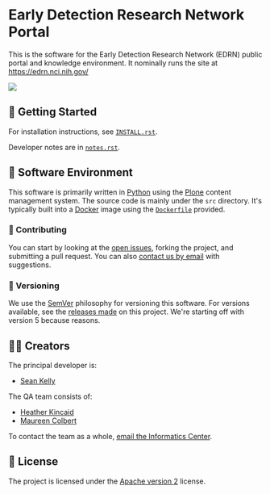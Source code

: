 # Early Detection Research Network Portal

This is the software for the Early Detection Research Network (EDRN) public portal and knowledge environment. It nominally runs the site at https://edrn.nci.nih.gov/

![](https://github.com/EDRN/P5/workflows/P5%20Continuous%20Integration/badge.svg)


## 🚗 Getting Started

For installation instructions, see [`INSTALL.rst`](INSTALL.rst).

Developer notes are in [`notes.rst`](notes.rst).


## 📀 Software Environment

This software is primarily written in [Python](hhttps://www.python.org/) using the [Plone](https://plone.org/) content management system.  The source code is mainly under the `src` directory. It's typically built into a [Docker](https://www.docker.com/) image using the [`Dockerfile`](Dockerfile) provided.


### 👥 Contributing

You can start by looking at the [open issues](https://github.com/EDRN/P5/issues), forking the project, and submitting a pull request. You can also [contact us by email](mailto:ic-portal@jpl.nasa.gov) with suggestions.


### 🔢 Versioning

We use the [SemVer](https://semver.org/) philosophy for versioning this software. For versions available, see the [releases made](https://github.com/EDRN/P5/releases) on this project. We're starting off with version 5 because reasons.


## 👩‍🎨 Creators

The principal developer is:

- [Sean Kelly](https://github.com/nutjob4life)

The QA team consists of:

- [Heather Kincaid](https://github.com/hoodriverheather)
- [Maureen Colbert](https://github.com/colbertm)

To contact the team as a whole, [email the Informatics Center](mailto:ic-portal@jpl.nasa.gov).


## 📃 License

The project is licensed under the [Apache version 2](LICENSE.txt) license.
